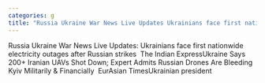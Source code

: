 ```yaml
---
categories: g
title: "Russia Ukraine War News Live Updates Ukrainians face first nationwide electricity outages after Russian strikes  The Indian Express"
---
```

Russia Ukraine War News Live Updates: Ukrainians face first nationwide electricity outages after Russian strikes&nbsp;&nbsp;The Indian ExpressUkraine Says 200+ Iranian UAVs Shot Down; Expert Admits Russian Drones Are Bleeding Kyiv Militarily & Financially&nbsp;&nbsp;EurAsian TimesUkrainian president